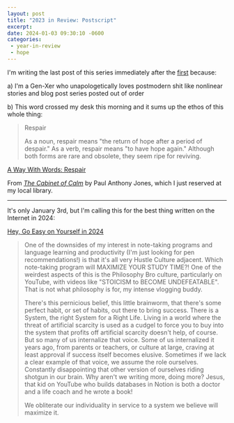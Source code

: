 ```yaml
---
layout: post
title: "2023 in Review: Postscript"
excerpt: 
date: 2024-01-03 09:30:10 -0600
categories: 
 - year-in-review
 - hope
---
```


I'm writing the last post of this series immediately after the [first](/2024/01/01/2023-in-review-preface/) because:

a) I'm a Gen-Xer who unapologetically loves postmodern shit like nonlinear stories and blog post series posted out of order

b) This word crossed my desk this morning and it sums up the ethos of this whole thing:

> Respair
>
> As a noun, respair means "the return of hope after a period of despair." As a verb, respair means "to have hope again." Although both forms are rare and obsolete, they seem ripe for reviving.

[A Way With Words: Respair](https://soundcloud.com/waywordradio/1557-lex-bag-respair)

From _[The Cabinet of Calm](https://www.paulanthonyjones.com/books)_ by Paul Anthony Jones, which I just reserved at my local library.

---

It's only January 3rd, but I'm calling this for the best thing written on the Internet in 2024:

[Hey, Go Easy on Yourself in 2024](https://buttondown.email/kungfumonkey/archive/hey-go-easy-on-yourself-in-2024/ "Hey, Go Easy on Yourself in 2024")

> One of the downsides of my interest in note-taking programs and language learning and productivity (I'm just looking for pen recommendations!) is that it's all very Hustle Culture adjacent. Which note-taking program will MAXIMIZE YOUR STUDY TIME?! One of the weirdest aspects of this is the Philosophy Bro culture, particularly on YouTube, with videos like "STOICISM to BECOME UNDEFEATABLE". That is not what philosophy is for, my intense vlogging buddy.
> 
> There's this pernicious belief, this little brainworm, that there's some perfect habit, or set of habits, out there to bring success. There is a System, the right System for a Right Life. Living in a world where the threat of artificial scarcity is used as a cudgel to force you to buy into the system that profits off artificial scarcity doesn't help, of course. But so many of us internalize that voice. Some of us internalized it years ago, from parents or teachers, or culture at large, craving at least approval if success itself becomes elusive. Sometimes if we lack a clear example of that voice, we assume the role ourselves. Constantly disappointing that other version of ourselves riding shotgun in our brain. Why aren't we writing more, doing more? Jesus, that kid on YouTube who builds databases in Notion is both a doctor and a life coach and he wrote a book!
> 
> We obliterate our individuality in service to a system we believe will maximize it.

